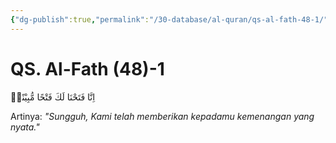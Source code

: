 ```yaml
---
{"dg-publish":true,"permalink":"/30-database/al-quran/qs-al-fath-48-1/"}
---
```



# QS. Al-Fath (48)-1
 اِنَّا فَتَحْنَا لَكَ فَتْحًا مُّبِيْنًاۙ

Artinya: *"Sungguh, Kami telah memberikan kepadamu kemenangan yang nyata."*
